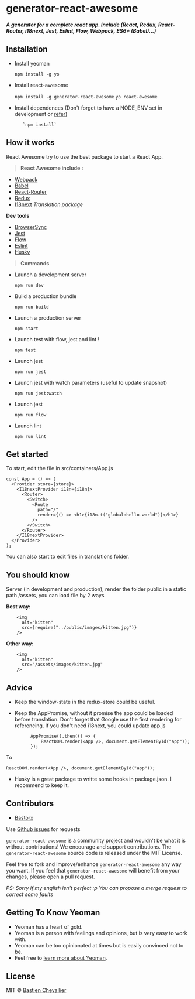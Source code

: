 # **generator-react-awesome**

**_A generator for a complete react app. Include (React, Redux, React-Router, i18next, Jest, Eslint, Flow, Webpack, ES6+ (Babel)...)_**

## **Installation**

* Install yeoman

  `npm install -g yo`

* Install react-awesome

  `npm install -g generator-react-awesome`
  `yo react-awesome`

* Install dependences (Don't forget to have a NODE_ENV set in development or [refer](https://stackoverflow.com/questions/34700610/npm-install-wont-install-devdependencies))

      	 `npm install`

## **How it works**

React Awesome try to use the best package to start a React App.

> **React Awesome include :**

* [Webpack](https://webpack.github.io/docs/)
* [Babel](https://babeljs.io/)
* [React-Router](https://reacttraining.com/react-router/)
* [Redux](http://redux.js.org/)
* [I18next](https://www.i18next.com/) _Translation package_

**Dev tools**

* [BrowserSync](https://www.browsersync.io/docs)
* [Jest](http://facebook.github.io/jest/)
* [Flow](https://flow.org/)
* [Eslint](https://eslint.org/)
* [Husky](https://github.com/typicode/husky)

> **Commands**

* Launch a development server

  `npm run dev`

* Build a production bundle

  `npm run build`

* Launch a production server

  `npm start`

* Launch test with flow, jest and lint !

  `npm test`

* Launch jest

  `npm run jest`

* Launch jest with watch parameters (useful to update snapshot)

  `npm run jest:watch`

* Launch jest

  `npm run flow`

* Launch lint

  `npm run lint`

## **Get started**

To start, edit the file in src/containers/App.js

    const App = () => (
      <Provider store={store}>
        <I18nextProvider i18n={i18n}>
          <Router>
            <Switch>
              <Route
                path="/"
                render={() => <h1>{i18n.t("global:hello-world")}</h1>}
              />
            </Switch>
          </Router>
        </I18nextProvider>
      </Provider>
    );

You can also start to edit files in translations folder.

## **You should know**

Server (in development and production), render the folder public in a static path /assets, you can load file by 2 ways

**Best way:**

        <img
          alt="kitten"
          src={require("../public/images/kitten.jpg")}
        />

**Other way:**

        <img
          alt="kitten"
          src="/assets/images/kitten.jpg"
        />

## **Advice**

* Keep the window-state in the redux-store could be useful.
* Keep the AppPromise, without it promise the app could be loaded before translation. Don't forget that Google use the first rendering for referencing. If you don't need i18next, you could update app.js

      	    AppPromise().then(() => {
      		    ReactDOM.render(<App />, document.getElementById("app"));
      	    });

To

    ReactDOM.render(<App />, document.getElementById("app"));

* Husky is a great package to writte some hooks in package.json. I recommend to keep it.

## Contributors

* [Bastorx](https://github.com/Bastorx)

Use [Github issues](https://github.com/Bastorx/generator-react-awesome/issues) for requests

`generator-react-awesome` is a community project and wouldn't be what it is without contributions! We encourage and support contributions. The `generator-react-awesome` source code is released under the MIT License.

Feel free to fork and improve/enhance `generator-react-awesome` any way you want. If you feel that `generator-react-awesome` will benefit from your changes, please open a pull request.

_PS: Sorry if my english isn't perfect :p You can propose a merge request to correct some faults_

## Getting To Know Yeoman

* Yeoman has a heart of gold.
* Yeoman is a person with feelings and opinions, but is very easy to work with.
* Yeoman can be too opinionated at times but is easily convinced not to be.
* Feel free to [learn more about Yeoman](http://yeoman.io/).

## License

MIT © [Bastien Chevallier](https://github.com/Bastorx)

[npm-image]: https://badge.fury.io/js/generator-react-awesome.svg
[npm-url]: https://npmjs.org/package/generator-react-awesome
[travis-image]: https://travis-ci.org/Bastorx/generator-react-awesome.svg?branch=master
[travis-url]: https://travis-ci.org/Bastorx/generator-react-awesome
[daviddm-image]: https://david-dm.org/Bastorx/generator-react-awesome.svg?theme=shields.io
[daviddm-url]: https://david-dm.org/Bastorx/generator-react-awesome
[coveralls-image]: https://coveralls.io/repos/Bastorx/generator-react-awesome/badge.svg
[coveralls-url]: https://coveralls.io/r/Bastorx/generator-react-awesome
